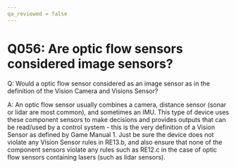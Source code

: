 ```yaml
---
qa_reviewed = false
---
```


# Q056: Are optic flow sensors considered image sensors?

Q: Would a optic flow sensor considered as an image sensor as in the definition of the Vision Camera and Visions Sensor?

A: An optic flow sensor usually combines a camera, distance sensor (sonar or lidar are most common), and sometimes an IMU. This type of device uses these component sensors to make decisions and provides outputs that can be read/used by a control system - this is the very definition of a Vision Sensor as defined by Game Manual 1.  Just be sure the device does not violate any Vision Sensor rules in RE13.b, and also ensure that none of the component sensors violate any rules such as RE12.c in the case of optic flow sensors containing lasers (such as lidar sensors).